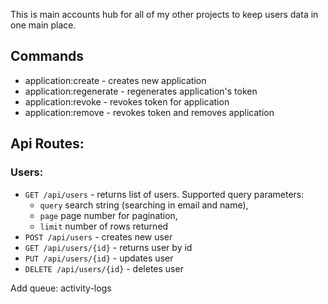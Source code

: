 This is main accounts hub for all of my other projects to keep users data in one main place.

## Commands
- application:create - creates new application
- application:regenerate - regenerates application's token
- application:revoke - revokes token for application
- application:remove - revokes token and removes application

## Api Routes:
### Users:
- `GET /api/users` - returns list of users. Supported query parameters: 
  - `query` search string (searching in email and name), 
  - `page` page number for pagination,
  - `limit` number of rows returned
- `POST /api/users` - creates new user
- `GET /api/users/{id}` - returns user by id
- `PUT /api/users/{id}` - updates user
- `DELETE /api/users/{id}` - deletes user


Add queue: activity-logs
